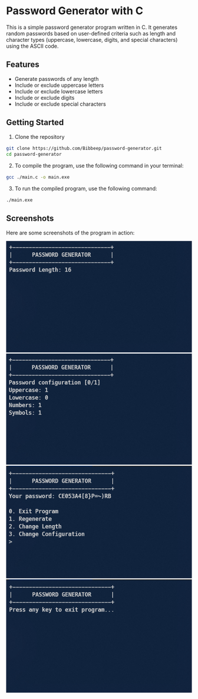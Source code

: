 # Password Generator with C

This is a simple password generator program written in C. It generates random passwords based on user-defined criteria such as length and character types (uppercase, lowercase, digits, and special characters) using the ASCII code.

## Features

- Generate passwords of any length
- Include or exclude uppercase letters
- Include or exclude lowercase letters
- Include or exclude digits
- Include or exclude special characters

## Getting Started

1. Clone the repository

```sh
git clone https://github.com/Bibbeep/password-generator.git
cd password-generator
```

2. To compile the program, use the following command in your terminal:

```sh
gcc ./main.c -o main.exe
```

3. To run the compiled program, use the following command:

```sh
./main.exe
```

## Screenshots

Here are some screenshots of the program in action:

![Screenshot 1](docs/ss_1.png)
![Screenshot 2](docs/ss_2.png)
![Screenshot 3](docs/ss_3.png)
![Screenshot 4](docs/ss_4.png)